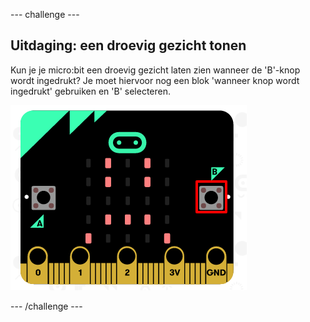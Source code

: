 --- challenge ---

## Uitdaging: een droevig gezicht tonen

Kun je je micro:bit een droevig gezicht laten zien wanneer de 'B'-knop wordt ingedrukt? Je moet hiervoor nog een blok 'wanneer knop wordt ingedrukt' gebruiken en 'B' selecteren.

![schermafbeelding](images/badge-sad-emulator.png)

--- /challenge ---